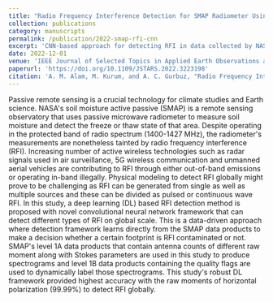 ```yaml
---
title: "Radio Frequency Interference Detection for SMAP Radiometer Using Convolutional Neural Networks"
collection: publications
category: manuscripts
permalink: /publication/2022-smap-rfi-cnn
excerpt: 'CNN-based approach for detecting RFI in data collected by NASA’s SMAP microwave radiometer.'
date: 2022-12-01
venue: 'IEEE Journal of Selected Topics in Applied Earth Observations and Remote Sensing, vol. 15, pp. 10099-10112'
paperurl: 'https://doi.org/10.1109/JSTARS.2022.3223198'
citation: 'A. M. Alam, M. Kurum, and A. C. Gurbuz, "Radio Frequency Interference Detection for SMAP Radiometer Using Convolutional Neural Networks," in <i>IEEE Journal of Selected Topics in Applied Earth Observations and Remote Sensing</i>, vol. 15, pp. 10099-10112, 2022, doi: 10.1109/JSTARS.2022.3223198.'
---
```


 Passive remote sensing is a crucial technology for climate studies and Earth science. NASA's soil moisture active passive (SMAP) is a remote sensing observatory that uses passive microwave radiometer to measure soil moisture and detect the freeze or thaw state of that area. Despite operating in the protected band of radio spectrum (1400-1427 MHz), the radiometer's measurements are nonetheless tainted by radio frequency interference (RFI). Increasing number of active wireless technologies such as radar signals used in air surveillance, 5G wireless communication and unmanned aerial vehicles are contributing to RFI through either out-of-band emissions or operating in-band illegally. Physical modeling to detect RFI globally might prove to be challenging as RFI can be generated from single as well as multiple sources and these can be divided as pulsed or continuous wave RFI. In this study, a deep learning (DL) based RFI detection method is proposed with novel convolutional neural network framework that can detect different types of RFI on global scale. This is a data-driven approach where detection framework learns directly from the SMAP data products to make a decision whether a certain footprint is RFI contaminated or not. SMAP's level 1A data products that contain antenna counts of different raw moment along with Stokes parameters are used in this study to produce spectrograms and level 1B data products containing the quality flags are used to dynamically label those spectrograms. This study's robust DL framework provided highest accuracy with the raw moments of horizontal polarization (99.99%) to detect RFI globally. 
